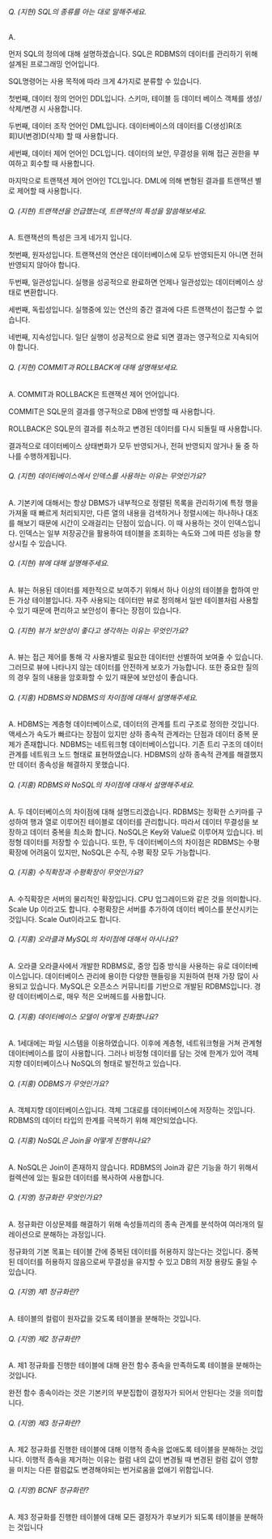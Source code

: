 ###### Q. (지현) SQL의 종류를 아는 대로 말해주세요.

A. 

먼저 SQL의 정의에 대해 설명하겠습니다. SQL은 RDBMS의 데이터를 관리하기 위해 설계된 프로그래밍 언어입니다.

SQL명령어는 사용 목적에 따라 크게 4가지로 분류할 수 있습니다.

첫번째, 데이터 정의 언어인 DDL입니다. 스키마, 테이블 등 데이터 베이스 객체를 생성/삭제/변경 시 사용합니다.

두번째, 데이터 조작 언어인 DML입니다. 데이터베이스의 데이터를 C(생성)R(조회)U(변경)D(삭제) 할 때 사용합니다.

세번째, 데이터 제어 언어인 DCL입니다. 데이터의 보안, 무결성을 위해 접근 권한을 부여하고 회수할 때 사용합니다.

마지막으로 트랜잭션 제어 언어인 TCL입니다. DML에 의해 변형된 결과를 트랜잭션 별로 제어할 때 사용합니다.



###### Q. (지현) 트랜잭션을 언급했는데, 트랜잭션의 특성을 말씀해보세요.

A. 트랜잭션의 특성은 크게 네가지 입니다.

첫번째, 원자성입니다. 트랜잭션의 연산은 데이터베이스에 모두 반영되든지 아니면 전혀 반영되지 않아야 합니다.

두번째, 일관성입니다. 실행을 성공적으로 완료하면 언제나 일관성있는 데이터베이스 상태로 변환합니다.

세번째, 독립성입니다. 실행중에 있는 연산의 중간 결과에 다른 트랜잭션이 접근할 수 없습니다.

네번째, 지속성입니다. 일단 실행이 성공적으로 완료 되면 결과는 영구적으로 지속되어야 합니다.



###### Q. (지현) COMMIT과 ROLLBACK에 대해 설명해보세요.

A. COMMIT과 ROLLBACK은 트랜잭션 제어 언어입니다.

COMMIT은 SQL문의 결과를 영구적으로 DB에 반영할 때 사용합니다.

ROLLBACK은 SQL문의 결과를 취소하고 변경된 데이터를 다시 되돌릴 때 사용합니다.

결과적으로 데이터베이스 상태변화가 모두 반영되거나, 전혀 반영되지 않거나 둘 중 하나를 수행하게됩니다.



###### Q. (지현) 데이터베이스에서 인덱스를 사용하는 이유는 무엇인가요?

A. 기본키에 대해서는 항상 DBMS가 내부적으로 정렬된 목록을 관리하기에 특정 행을 가져올 때 빠르게 처리되지만, 다른 열의 내용을 검색하거나 정렬시에는 하나하나 대조를 해보기 때문에 시간이 오래걸리는 단점이 있습니다. 이 때 사용하는 것이 인덱스입니다. 인덱스는  일부 저장공간을 활용하여 테이블을 조회하는 속도와 그에 따른 성능을 향상시킬 수 있습니다.



###### Q. (지현) 뷰에 대해 설명해주세요.

A. 뷰는 허용된 데이터를 제한적으로 보여주기 위해서 하나 이상의 테이블을 합하여 만든 가상 테이블입니다. 자주 사용되는 데이터만 뷰로 정의해서 일반 테이블처럼 사용할 수 있기 때문에 편리하고 보안성이 좋다는 장점이 있습니다.



###### Q. (지현) 뷰가 보안성이 좋다고 생각하는 이유는 무엇인가요?

A. 뷰는 접근 제어를 통해 각 사용자별로 필요한 데이터만 선별하여 보여줄 수 있습니다. 그러므로 뷰에 나타나지 않는 데이터를 안전하게 보호가 가능합니다. 또한 중요한 질의의 경우 질의 내용을 암호화할 수 있기 때문에 보안성이 좋습니다.


###### Q. (지홍) HDBMS와 NDBMS의 차이점에 대해서 설명해주세요.

A. HDBMS는 계층형 데이터베이스로, 데이터의 관계를 트리 구조로 정의한 것입니다. 액세스가 속도가 빠르다는 장점이 있지만 상하 종속적 관계라는 단점과 데이터 중복 문제가 존재합니다.
NDBMS는 네트워크형 데이터베이스입니다. 기존 트리 구조의 데이터 관계를 네트워크 노드 형태로 표현하였습니다. HDBMS의 상하 종속적 관계를 해결했지만 데이터 종속성을 해결하지 못했습니다.


###### Q. (지홍) RDBMS와 NoSQL의 차이점에 대해서 설명해주세요.

A. 두 데이터베이스의 차이점에 대해 설명드리겠습니다. RDBMS는 정확한 스키마를 구성하여 행과 열로 이루어진 테이블로 데이터를 관리합니다. 따라서 데이터 무결성을 보장하고 데이터 중복을 최소화 합니다. NoSQL은 Key와 Value로 이루어져 있습니다. 비정형 데이터를 저장할 수 있습니다.
또한, 두 데이터베이스의 차이점은 RDBMS는 수평 확장에 어려움이 있지만, NoSQL은 수직, 수평 확장 모두 가능합니다.


###### Q. (지홍) 수직확장과 수평확장이 무엇인가요?

A. 수직확장은 서버의 물리적인 확장입니다. CPU 업그레이드와 같은 것을 의미합니다. Scale Up 이라고도 합니다. 수평확장은 서버를 추가하여 데이터 베이스를 분산시키는 것입니다. Scale Out이라고도 합니다.


###### Q. (지홍) 오라클과 MySQL의 차이점에 대해서 아시나요?

A. 오라클 오라클사에서 개발한 RDBMS로, 중앙 집중 방식을 사용하는 유로 데이터베이스입니다. 데이터베이스 관리에 용이한 다양한 핸들링을 지원하여 현재 가장 많이 사용되고 있습니다.
MySQL은 오픈소스 커뮤니티를 기반으로 개발된 RDBMS입니다. 경량 데이터베이스로, 매우 적은 오버헤드를 사용합니다.


###### Q. (지홍) 데이터베이스 모델이 어떻게 진화했나요?

A. 1세대에는 파일 시스템을 이용하였습니다. 이후에 계층형, 네트워크형을 거쳐 관계형 데이터베이스를 많이 사용합니다. 그러나 비정형 데이터를 담는 것에 한계가 있어 객체 지향 데이터베이스나 NoSQL의 형태로 발전하고 있습니다.


###### Q. (지홍) ODBMS가 무엇인가요?

A. 객체지향 데이터베이스입니다. 객체 그대로를 데이터베이스에 저장하는 것입니다. RDBMS의 데이터 타입의 한계를 극복하기 위해 제안되었습니다.


###### Q. (지홍) NoSQL은 Join을 어떻게 진행하나요?

A. NoSQL은 Join이 존재하지 않습니다. RDBMS의 Join과 같은 기능을 하기 위해서 컬렉션에 있는 필요한 데이터를 복사하여 사용합니다.



###### Q. (지영) 정규화란 무엇인가요?

A. 정규화란 이상문제를 해결하기 위해 속성들끼리의 종속 관계를 분석하여 여러개의 릴레이션으로 분해하는 과정입니다.

정규화의 기본 목표는 테이블 간에 중복된 데이터를 허용하지 않는다는 것입니다. 중복된 데이터를 허용하지 않음으로써 무결성을 유지할 수 있고 DB의 저장 용량도 줄일 수 있습니다.

###### Q. (지영) 제1 정규화란?

A. 테이블의 컬럼이 원자값을 갖도록 테이블을 분해하는 것입니다.

###### Q. (지영) 제2 정규화란?

A. 제1 정규화를 진행한 테이블에 대해 완전 함수 종속을 만족하도록 테이블을 분해하는 것입니다.

완전 함수 종속이라는 것은 기본키의 부분집합이 결정자가 되어서 안된다는 것을 의미합니다.

###### Q. (지영) 제3 정규화란?

A. 제2 정규화를 진행한 테이블에 대해 이행적 종속을 없애도록 테이블을 분해하는 것입니다. 이행적 종속을 제거하는 이유는 컬럼 내의 값이 변경될 때 변경된 컬럼 값이 영향을 미치는 다른 컬럼값도 변경해야되는 번거로움을 없애기 위함입니다.

###### Q. (지영) BCNF 정규화란?

A. 제3 정규화를 진행한 테이블에 대해 모든 결정자가 후보키가 되도록 테이블을 분해하는 것입니다

